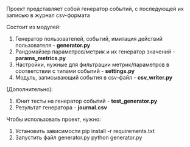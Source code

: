 Проект представляет собой генератор событий, с последующей их записью в журнал csv-формата

Состоит из модулей:

1. Генератор пользователей, событий, имитация действий пользователя - **generator.py**
2. Рандомайзер параметров/метрик и их генератор значений - **params_metrics.py**
3. Настройки, нужные для фильтрации метрик/параметров в соответствии с типами событий - **settings.py**
4. Модуль, записывающий события в csv-файл - **csv_writer.py**

(Дополнительно):

1. Юнит тесты на генератор событий - **test_generator.py**
2. Результат генератора - **journal.csv**

Чтобы использовать проект, нужно:

1. Установить зависимости
   pip install -r requirements.txt
2. Запустить файл generator.py
   python generator.py
